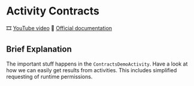 # Activity Contracts

🎞️ [YouTube video](https://youtu.be/7Fc79qTq7yc)
📓 [Official documentation](https://developer.android.com/training/basics/intents/result)

## Brief Explanation
The important stuff happens in the `ContractsDemoActivity`. Have a look at how we can easily
get results from activities. This includes simplified requesting of runtime permissions.
